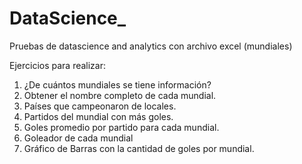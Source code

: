# DataScience_
Pruebas de datascience and analytics con archivo excel (mundiales)

Ejercicios para realizar:
1.	¿De cuántos mundiales se tiene información?
2.	Obtener el nombre completo de cada mundial.
3.	Países que campeonaron de locales.
4.	Partidos del mundial con más goles.
5.	Goles promedio por partido para cada mundial.
6.	Goleador de cada mundial
7.	Gráfico de Barras con la cantidad de goles por mundial.
